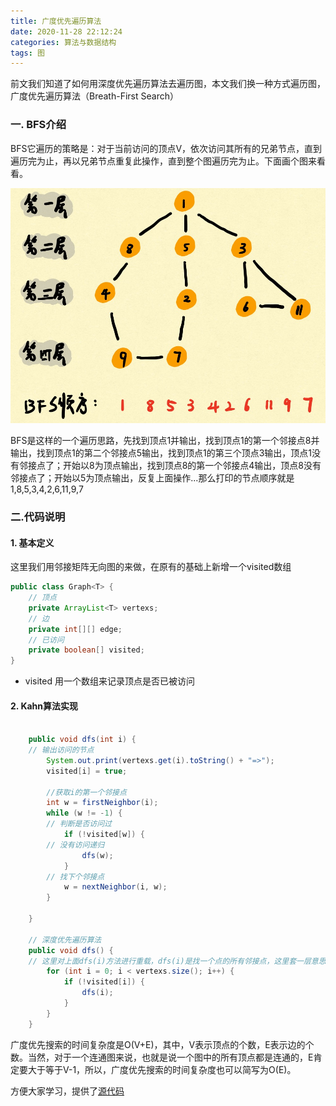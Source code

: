 ```yaml
---
title: 广度优先遍历算法
date: 2020-11-28 22:12:24
categories: 算法与数据结构
tags: 图
---
```


前文我们知道了如何用深度优先遍历算法去遍历图，本文我们换一种方式遍历图，广度优先遍历算法（Breath-First Search）

### 一. BFS介绍

BFS它遍历的策略是：对于当前访问的顶点V，依次访问其所有的兄弟节点，直到遍历完为止，再以兄弟节点重复此操作，直到整个图遍历完为止。下面画个图来看看。

![title](https://raw.githubusercontent.com/Demo233/images/main/gitnote/2020/11/28/1606573744520-1606573771391.jpg)

BFS是这样的一个遍历思路，先找到顶点1并输出，找到顶点1的第一个邻接点8并输出，找到顶点1的第二个邻接点5输出，找到顶点1的第三个顶点3输出，顶点1没有邻接点了；开始以8为顶点输出，找到顶点8的第一个邻接点4输出，顶点8没有邻接点了；开始以5为顶点输出，反复上面操作...那么打印的节点顺序就是1,8,5,3,4,2,6,11,9,7

### 二.代码说明

#### 1. 基本定义

这里我们用邻接矩阵无向图的来做，在原有的基础上新增一个visited数组

```java
public class Graph<T> {
    // 顶点
    private ArrayList<T> vertexs;
    // 边
    private int[][] edge;
    // 已访问
    private boolean[] visited;
}
```

* visited 用一个数组来记录顶点是否已被访问

#### 2. Kahn算法实现

```java

    public void dfs(int i) {
	// 输出访问的节点
        System.out.print(vertexs.get(i).toString() + "=>");
        visited[i] = true;

        //获取i的第一个邻接点
        int w = firstNeighbor(i);
        while (w != -1) {
	    // 判断是否访问过
            if (!visited[w]) {
		// 没有访问递归
                dfs(w);
            }
	    // 找下个邻接点
            w = nextNeighbor(i, w);
        }

    }

    // 深度优先遍历算法
    public void dfs() {
	// 这里对上面dfs(i)方法进行重载，dfs(i)是找一个点的所有邻接点，这里套一层意思就是找所有点的邻接点
        for (int i = 0; i < vertexs.size(); i++) {
            if (!visited[i]) {
                dfs(i);
            }
        }
    }
```

⼴度优先搜索的时间复杂度是O(V+E)，其中，V表示顶点的个数，E表示边的个数。当然，对于⼀个连通图来说，也就是说⼀个图中的所有顶点都是连通的，E肯定要⼤于等于V-1，所以，⼴度优先搜索的时间复杂度也可以简写为O(E)。


方便大家学习，提供了[源代码](https://github.com/Demo233/algorithm/blob/master/src/main/java/com/paic/graph/Graph.java)


